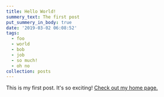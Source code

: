 ```yaml
---
title: Hello World!
summery_text: The first post
put_summery_in_body: true
date: '2019-03-02 06:08:52'
tags:
  - foo
  - world
  - bob
  - job
  - so much!
  - oh no
collection: posts
---
```

This is my first post. It's so exciting! [Check out my home page.](/index.html)
